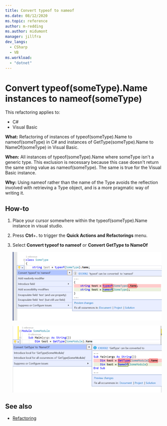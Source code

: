 ```yaml
---
title: Convert typeof to nameof
ms.date: 08/12/2020
ms.topic: reference
author: m-redding
ms.author: midumont
manager: jillfra
dev_langs:
  - CSharp
  - VB
ms.workload: 
  - "dotnet"
---
```

# Convert typeof(someType).Name instances to nameof(someType)

This refactoring applies to:

- C#
- Visual Basic

**What:** Refactoring of instances of typeof(someType).Name to nameof(someType) in C# and instances of GetType(someType).Name to NameOf(someType) in Visual Basic.

**When:**  All instances of typeof(someType).Name where someType isn't a generic type. This exclusion is necessary because this case doesn't return the same string value as nameof(someType). The same is true for the Visual Basic instance.

**Why:** Using nameof rather than the name of the Type avoids the reflection involved with retrieving a Type object, and is a more pragmatic way of writing it.

## How-to

1. Place your cursor somewhere within the typeof(someType).Name instance in visual studio.
2. Press **Ctrl**+**.** to trigger the **Quick Actions and Refactorings** menu.
3. Select **Convert typeof to nameof** or **Convert GetType to NameOf**

   ![Convert typeof to nameof](media/converttypeof.PNG)

   ![Convert typeof to nameof](media/convertgettype.PNG)

## See also

- [Refactoring](../refactoring-in-visual-studio.md)
